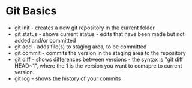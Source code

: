 # Git Basics

* git init - creates a new git repository in the current folder
* git status - shows current status - edits that have been made but not 
added and/or committed
* git add - adds file(s) to staging area, to be committed
* git commit - commits the version in the staging area to the repository
* git diff - shows differences between versions - the syntax is "git 
diff HEAD~1", where the 1 is the version you want to comapre to current 
version. 
* git log - shows the history of your commits
